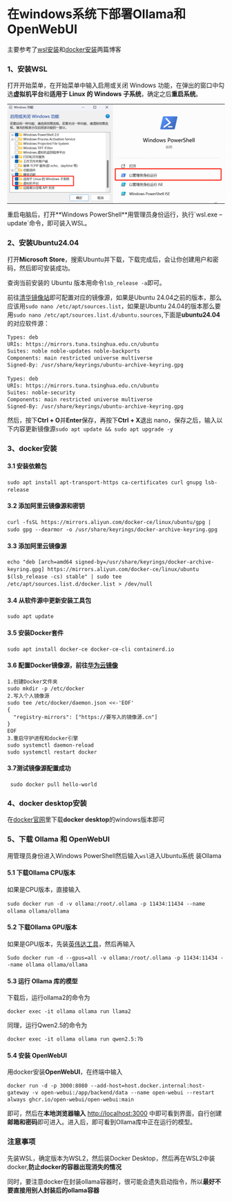 # 在windows系统下部署Ollama和OpenWebUI
主要参考了[wsl安装](https://blog.csdn.net/wangtcCSDN/article/details/137950545)和[docker安装](https://blog.csdn.net/qq_43840665/article/details/140684568)两篇博客

### 1、安装WSL
打开开始菜单，在开始菜单中输入启用或关闭 Windows 功能，在弹出的窗口中勾选**虚拟机平台**和**适用于 Linux 的 Windows 子系统**，确定之后**重启系统**。

<!-- 使用 HTML 的 table 标签来并排显示两张图片，并且不显示边框 -->
<table style="border-collapse: collapse;">
  <tr>
    <td style="border: none; padding: 0;"><img src="imge/windows.png" alt="Image 1" style="width:100%; max-width:300px; display:block;"></td>
    <td style="border: none; padding: 0;"><img src="imge/PowerShell.png" alt="Image 2" style="width:100%; max-width:300px; display:block;"></td>
  </tr>
</table>
重启电脑后，打开**Windows PowerShell**用管理员身份运行，执行`wsl.exe –update`命令，即可装入WSL。

### 2、安装Ubuntu24.04
打开**Microsoft Store**，搜索Ubuntu并下载，下载完成后，会让你创建用户和密码，然后即可安装成功。

查询当前安装的 Ubuntu 版本用命令`lsb_release -a`即可。

前往[清华镜像站](https://mirrors.tuna.tsinghua.edu.cn/help/ubuntu/)即可配置对应的镜像源，如果是Ubuntu 24.04之前的版本，那么应该用`sudo nano /etc/apt/sources.list`，如果是Ubuntu 24.04的版本那么要用`sudo nano /etc/apt/sources.list.d/ubuntu.sources`,下面是**ubuntu24.04**的对应软件源：
```
Types: deb
URIs: https://mirrors.tuna.tsinghua.edu.cn/ubuntu
Suites: noble noble-updates noble-backports
Components: main restricted universe multiverse
Signed-By: /usr/share/keyrings/ubuntu-archive-keyring.gpg

Types: deb
URIs: https://mirrors.tuna.tsinghua.edu.cn/ubuntu
Suites: noble-security
Components: main restricted universe multiverse
Signed-By: /usr/share/keyrings/ubuntu-archive-keyring.gpg
```
然后，按下**Ctrl + O**并**Enter**保存，再按下**Ctrl + X**退出 nano，保存之后，输入以下内容更新镜像源`sudo apt update && sudo apt upgrade -y`

### 3、docker安装
#### 3.1 安装依赖包
`sudo apt install apt-transport-https ca-certificates curl gnupg lsb-release`

#### 3.2 添加阿里云镜像源和密钥
`curl -fsSL https://mirrors.aliyun.com/docker-ce/linux/ubuntu/gpg | sudo gpg --dearmor -o /usr/share/keyrings/docker-archive-keyring.gpg`
#### 3.3 添加阿里云镜像源
`echo "deb [arch=amd64 signed-by=/usr/share/keyrings/docker-archive-keyring.gpg] https://mirrors.aliyun.com/docker-ce/linux/ubuntu $(lsb_release -cs) stable" | sudo tee /etc/apt/sources.list.d/docker.list > /dev/null`
#### 3.4 从软件源中更新安装工具包
`sudo apt update`
#### 3.5 安装Docker套件
`sudo apt install docker-ce docker-ce-cli containerd.io`
#### 3.6 配置Docker镜像源，前往[华为云镜像](https://console.huaweicloud.com/swr/?region=cn-north-4#/swr/mirror)
```
1.创建Docker文件夹
sudo mkdir -p /etc/docker
2.写入个人镜像源
sudo tee /etc/docker/daemon.json <<-'EOF'
{
  "registry-mirrors": ["https://要写入的镜像源.cn"]
}
EOF
3.重启守护进程和docker引擎
sudo systemctl daemon-reload
sudo systemctl restart docker
```
#### 3.7测试镜像源配置成功
` sudo docker pull hello-world`

### 4、docker desktop安装
在[docker官网](https://www.docker.com/products/docker-desktop/)里下载**docker desktop**的windows版本即可

### 5、下载 Ollama 和 OpenWebUI 
用管理员身份进入Windows PowerShell然后输入`wsl`进入Ubuntu系统
装Ollama
#### 5.1 下载Ollama CPU版本
如果是CPU版本，直接输入

`sudo docker run -d -v ollama:/root/.ollama -p 11434:11434 --name ollama ollama/ollama`
#### 5.2 下载Ollama GPU版本
如果是GPU版本，先装[英伟达工具](https://docs.nvidia.com/datacenter/cloud-native/container-toolkit/latest/install-guide.html#installation)，然后再输入
```
Sudo docker run -d --gpus=all -v ollama:/root/.ollama -p 11434:11434 --name ollama ollama/ollama
```
#### 5.3 运行 Ollama 库的模型
下载后，运行ollama2的命令为
```
docker exec -it ollama ollama run llama2
```
同理，运行Qwen2.5的命令为
```
docker exec -it ollama ollama run qwen2.5:7b
```
#### 5.4 安装 OpenWebUI
用docker安装**OpenWebUI**，在终端中输入
```
docker run -d -p 3000:8080 --add-host=host.docker.internal:host-gateway -v open-webui:/app/backend/data --name open-webui --restart always ghcr.io/open-webui/open-webui:main
```
即可，然后在**本地浏览器输入** [http://localhost:3000](http://localhost:3000) 中即可看到界面，自行创建**邮箱和密码**即可进入。进入后，即可看到Ollama库中正在运行的模型。

### 注意事项
先装WSL，确定版本为WSL2，然后装Docker Desktop，然后再在WSL2中装docker,**防止docker的容器出现消失的情况**

同时，要注意docker在封装ollama容器时，很可能会遗失启动指令，所以**最好不要直接用别人封装后的ollama容器**
